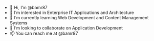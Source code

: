 - 👋 Hi, I’m @bamr87
- 👀 I’m interested in Enterprise IT Applications and Architecture
- 🌱 I’m currently learning Web Development and Content Management Systems
- 💞️ I’m looking to collaborate on Application Development
- 📫 You can reach me at @bamr87

<!---
bamr87/bamr87 is a ✨ special ✨ repository because its `README.md` (this file) appears on your GitHub profile.
You can click the Preview link to take a look at your changes.
--->

